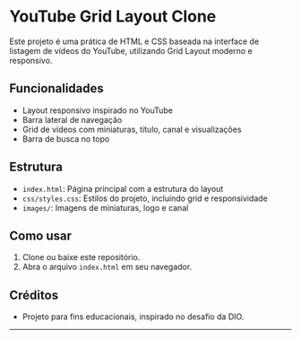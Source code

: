 # YouTube Grid Layout Clone

Este projeto é uma prática de HTML e CSS baseada na interface de listagem de vídeos do YouTube, utilizando Grid Layout moderno e responsivo.

## Funcionalidades

- Layout responsivo inspirado no YouTube
- Barra lateral de navegação
- Grid de vídeos com miniaturas, título, canal e visualizações
- Barra de busca no topo

## Estrutura

- `index.html`: Página principal com a estrutura do layout
- `css/styles.css`: Estilos do projeto, incluindo grid e responsividade
- `images/`: Imagens de miniaturas, logo e canal

## Como usar

1. Clone ou baixe este repositório.
2. Abra o arquivo `index.html` em seu navegador.

## Créditos

- Projeto para fins educacionais, inspirado no desafio da DIO.

---
